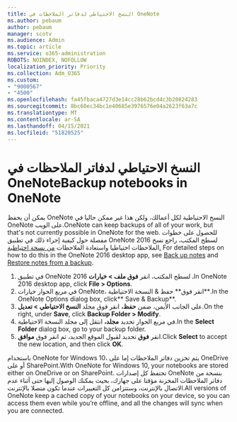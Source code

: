 ```yaml
---
title: النسخ الاحتياطي لدفاتر الملاحظات في OneNote
ms.author: pebaum
author: pebaum
manager: scotv
ms.audience: Admin
ms.topic: article
ms.service: o365-administration
ROBOTS: NOINDEX, NOFOLLOW
localization_priority: Priority
ms.collection: Adm_O365
ms.custom:
- "9000567"
- "4500"
ms.openlocfilehash: fa45fbaca4727d3e14cc28b62bcd4c3b20824283
ms.sourcegitcommit: 8bc60ec34bc1e40685e3976576e04a2623f63a7c
ms.translationtype: MT
ms.contentlocale: ar-SA
ms.lasthandoff: 04/15/2021
ms.locfileid: "51820525"
---
```

# <a name="backup-notebooks-in-onenote"></a><span data-ttu-id="8b952-102">النسخ الاحتياطي لدفاتر الملاحظات في OneNote</span><span class="sxs-lookup"><span data-stu-id="8b952-102">Backup notebooks in OneNote</span></span>

<span data-ttu-id="8b952-103">يمكن أن يحفظ OneNote النسخ الاحتياطية لكل أعمالك، ولكن هذا غير ممكن حاليا في OneNote على الويب.</span><span class="sxs-lookup"><span data-stu-id="8b952-103">OneNote can keep backups of all of your work, but that's not currently possible in OneNote for the web.</span></span> <span data-ttu-id="8b952-104">للحصول على خطوات مفصلة حول كيفية إجراء ذلك في تطبيق OneNote 2016 لسطح المكتب، راجع نسخ الملاحظات احتياطيا واستعادة الملاحظات [من نسخة احتياطية.](https://support.microsoft.com/office/5daf9cb0-6769-4998-a5de-f044fdd0d831) [](https://support.office.com/article/back-up-notes-f58b34b0-611d-435e-87fa-7942a1767af4#id0eaabaaa=2016,_2013,_2010)</span><span class="sxs-lookup"><span data-stu-id="8b952-104">For detailed steps on how to do this in the OneNote 2016 desktop app, see [Back up notes](https://support.office.com/article/back-up-notes-f58b34b0-611d-435e-87fa-7942a1767af4#id0eaabaaa=2016,_2013,_2010) and [Restore notes from a backup](https://support.microsoft.com/office/5daf9cb0-6769-4998-a5de-f044fdd0d831).</span></span>

1. <span data-ttu-id="8b952-105">في تطبيق OneNote 2016 لسطح المكتب، انقر **فوق ملف > خيارات .**</span><span class="sxs-lookup"><span data-stu-id="8b952-105">In OneNote 2016 desktop app, click **File > Options**.</span></span>
2. <span data-ttu-id="8b952-106">في مربع الحوار خيارات OneNote، انقر فوق\*\* حفظ & النسخة الاحتياطية\*\*.</span><span class="sxs-lookup"><span data-stu-id="8b952-106">In the OneNote Options dialog box, click\*\* Save & Backup\*\*.</span></span>
3. <span data-ttu-id="8b952-107">على الجانب الأيمن، ضمن **حفظ،** انقر فوق مجلد **النسخ الاحتياطي > تعديل**.</span><span class="sxs-lookup"><span data-stu-id="8b952-107">On the right, under **Save**, click **Backup Folder > Modify**.</span></span>
4. <span data-ttu-id="8b952-108">في مربع الحوار تحديد **مجلد،** انتقل إلى مجلد النسخة الاحتياطية.</span><span class="sxs-lookup"><span data-stu-id="8b952-108">In the **Select Folder** dialog box, go to your backup folder.</span></span>
5. <span data-ttu-id="8b952-109">انقر **فوق** تحديد لقبول الموقع الجديد، ثم انقر فوق **موافق**.</span><span class="sxs-lookup"><span data-stu-id="8b952-109">Click **Select** to accept the new location, and then click **OK**.</span></span>

<span data-ttu-id="8b952-110">باستخدام OneNote for Windows 10، يتم تخزين دفاتر الملاحظات إما على OneDrive أو على SharePoint.</span><span class="sxs-lookup"><span data-stu-id="8b952-110">With OneNote for Windows 10, your notebooks are stored either on OneDrive or on SharePoint.</span></span> <span data-ttu-id="8b952-111">تحتفظ كل إصدارات OneNote بنسخة من دفاتر الملاحظات المخزنة مؤقتا على جهازك، بحيث يمكنك الوصول إليها حتى أثناء عدم الاتصال بالإنترنت، وستتزامن كل التغييرات عندما تكون متصلا بالإنترنت.</span><span class="sxs-lookup"><span data-stu-id="8b952-111">All versions of OneNote keep a cached copy of your notebooks on your device, so you can access them even while you’re offline, and all the changes will sync when you are connected.</span></span>
